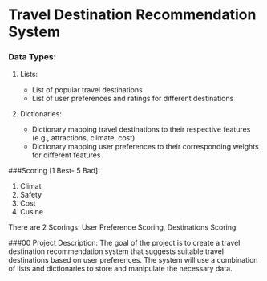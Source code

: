 
# Travel Destination Recommendation System
### Data Types:
1. Lists: 
   - List of popular travel destinations
   - List of user preferences and ratings for different destinations

2. Dictionaries:
   - Dictionary mapping travel destinations to their respective features (e.g., attractions, climate, cost)
   - Dictionary mapping user preferences to their corresponding weights for different features


###Scoring [1 Best- 5 Bad]:
   1. Climat
   2. Safety
   3. Cost
   4. Cusine

   There are 2 Scorings: 
                        User Preference Scoring, 
                        Destinations Scoring



###00 Project Description:
The goal of the project is to create a travel destination recommendation system that suggests suitable travel destinations based on user preferences. The system will use a combination of lists and dictionaries to store and manipulate the necessary data.
